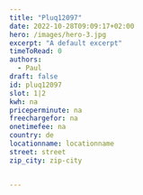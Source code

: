 ```yaml
---
title: "Pluq12097"
date: 2022-10-28T09:09:17+02:00
hero: /images/hero-3.jpg
excerpt: "A default excerpt"
timeToRead: 0
authors:
  - Paul
draft: false
id: pluq12097
slot: 1|2
kwh: na
priceperminute: na
freechargefor: na
onetimefee: na
country: de
locationname: locationname
street: street
zip_city: zip-city


---
```

